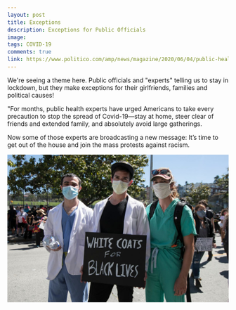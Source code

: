 ```yaml
---
layout: post
title: Exceptions
description: Exceptions for Public Officials
image: 
tags: COVID-19
comments: true
link: https://www.politico.com/amp/news/magazine/2020/06/04/public-health-protests-301534?__twitter_impression=true
---
```

We're seeing a theme here. Public officials and "experts" telling us to stay in lockdown, but they make exceptions for their girlfriends, families and political causes!

"For months, public health experts have urged Americans to take every precaution to stop the spread of Covid-19—stay at home, steer clear of friends and extended family, and absolutely avoid large gatherings.

Now some of those experts are broadcasting a new message: It’s time to get out of the house and join the mass protests against racism.

![](/../../assets/images/post-images/exceptions/39310345d8b790e1aaa992432641c445.jpg)
